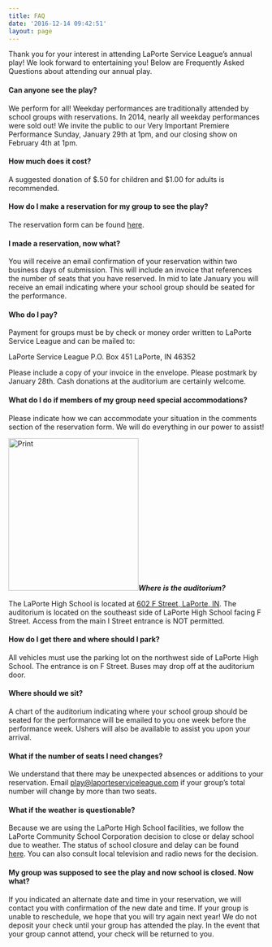 ```yaml
---
title: FAQ
date: '2016-12-14 09:42:51'
layout: page
---
```

Thank you for your interest in attending LaPorte Service League’s annual play! We look forward to entertaining you! Below are Frequently Asked Questions about attending our annual play.

#### Can anyone see the play?

We perform for all! Weekday performances are traditionally attended by school groups with reservations. In 2014, nearly all weekday performances were sold out! We invite the public to our Very Important Premiere Performance Sunday, January 29th at 1pm, and our closing show on February 4th at 1pm.

#### How much does it cost?

A suggested donation of $.50 for children and $1.00 for adults is recommended.

#### How do I make a reservation for my group to see the play?

The reservation form can be found <a href="https://docs.google.com/a/laporteserviceleague.com/forms/d/e/1FAIpQLSfvxC-l67qeOcS_03jPFbozqMjMeyT2cpDNig_gKaac5sQsYA/viewform?c=0&amp;w=1">here</a>.

#### I made a reservation, now what?

You will receive an email confirmation of your reservation within two business days of submission. This will include an invoice that references the number of seats that you have reserved. In mid to late January you will receive an email indicating where your school group should be seated for the performance.

#### Who do I pay?

Payment for groups must be by check or money order written to LaPorte Service League and can be mailed to:

LaPorte Service League
P.O. Box 451
LaPorte, IN 46352

Please include a copy of your invoice in the envelope. Please postmark by January 28th. Cash donations at the auditorium are certainly welcome.

#### What do I do if members of my group need special accommodations?

Please indicate how we can accommodate your situation in the comments section of the reservation form. We will do everything in our power to assist!

<a href="http://www.laporteserviceleague.com/wp-content/uploads/2015/01/drop_off_map.jpg"><img class="alignleft size-medium wp-image-412" src="http://www.laporteserviceleague.com/wp-content/uploads/2015/01/drop_off_map-256x300.jpg" alt="Print" width="256" height="300" /></a><strong><i>Where is the auditorium?</i></strong>

The LaPorte High School is located at <a href="https://www.google.com/maps/place/LaPorte+High+School/@41.601432,-86.726689,15z/data=!4m2!3m1!1s0x0:0xe54d4b8affc01950?sa=X&amp;ei=mfzLVJ2cC4KyyATN2IDgAg&amp;ved=0CH0Q_BIwDg" target="_blank">602 F Street, LaPorte, IN</a>. The auditorium is located on the southeast side of LaPorte High School facing F Street. Access from the main I Street entrance is NOT permitted.

#### How do I get there and where should I park?

All vehicles must use the parking lot on the northwest side of LaPorte High School. The entrance is on F Street. Buses may drop off at the auditorium door.

#### Where should we sit?

A chart of the auditorium indicating where your school group should be seated for the performance will be emailed to you one week before the performance week. Ushers will also be available to assist you upon your arrival.

#### What if the number of seats I need changes?

We understand that there may be unexpected absences or additions to your reservation. Email <a href="mailto:play@laporteserviceleague.com">play@laporteserviceleague.com</a> if your group’s total number will change by more than two seats.

#### What if the weather is questionable?

Because we are using the LaPorte High School facilities, we follow the LaPorte Community School Corporation decision to close or delay school due to weather. The status of school closure and delay can be found <a href="http://www.lpcsc.k12.in.us/closings.asp" target="_blank">here</a>. You can also consult local television and radio news for the decision.

#### My group was supposed to see the play and now school is closed. Now what?

If you indicated an alternate date and time in your reservation, we will contact you with confirmation of the new date and time. If your group is unable to reschedule, we hope that you will try again next year! We do not deposit your check until your group has attended the play. In the event that your group cannot attend, your check will be returned to you.